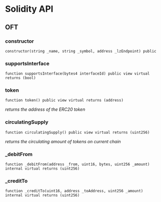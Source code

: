 # Solidity API

## OFT

### constructor

```solidity
constructor(string _name, string _symbol, address _lzEndpoint) public
```

### supportsInterface

```solidity
function supportsInterface(bytes4 interfaceId) public view virtual returns (bool)
```

### token

```solidity
function token() public view virtual returns (address)
```

_returns the address of the ERC20 token_

### circulatingSupply

```solidity
function circulatingSupply() public view virtual returns (uint256)
```

_returns the circulating amount of tokens on current chain_

### _debitFrom

```solidity
function _debitFrom(address _from, uint16, bytes, uint256 _amount) internal virtual returns (uint256)
```

### _creditTo

```solidity
function _creditTo(uint16, address _toAddress, uint256 _amount) internal virtual returns (uint256)
```

